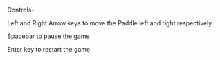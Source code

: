 Controls-

Left and Right Arrow keys to move the Paddle left and right respectively.

Spacebar to pause the game

Enter key to restart the game
